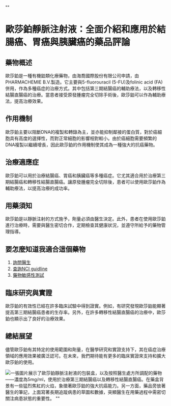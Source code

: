 ""
# 歐莎鉑靜脈注射液：全面介紹和應用於結腸癌、胃癌與胰臟癌的藥品評論

## 藥物概述
歐莎鉑是一種有機鉑類化療藥物，由海喬國際股份有限公司申請，由PHARMACHEMIE B.V.製造。它主要與5-fluorouracil (5-FU)及folinic acid (FA) 併用，作為多種癌症的治療方式。其中包括第三期結腸癌的輔助療法，以及轉移性結腸直腸癌的治療。當患者接受原發腫瘤完全切除手術後，歐莎鉑可以作為輔助療法，提高治療效果。

## 作用機制
歐莎鉑主要以阻斷DNA的複製和轉錄為主，並亦能抑制鄰接的蛋白質，對於癌細胞具有高度的選擇性，而對正常細胞的影響相對較小。由於癌細胞需要頻繁的DNA複製以繼續增長，因此歐莎鉑的作用機制使其成為一種強大的抗癌藥物。

## 治療適應症
歐莎鉑可以用於治療結腸癌、胃癌和胰臟癌等多種癌症。它尤其適合用於治療第三期結腸癌和轉移性結腸直腸癌。讓原發腫瘤完全切除後，患者可以使用歐莎鉑作為輔助療法，以提高治療的成功率。

## 用藥須知
歐莎鉑是以靜脈注射的方式施予，劑量必須由醫生決定。此外，患者在使用歐莎鉑進行治療時，需要與醫生密切合作，定期檢查其健康狀況，並遵守所給予的藥物管理指導。

## 要怎麼知道我適合這個藥物

1. [詢問醫生](./text/1-1.html)
2. [查詢NCI guidline](./text/1-2.html)
3. [藥物敏感性測試](./text/1-3.html)

## 臨床研究與實證
歐莎鉑的有效性已經在許多臨床試驗中得到證實。例如，有研究發現歐莎鉑能顯著提高第三期結腸癌患者的生存率。另外，在許多轉移性結腸直腸癌的治療中，歐莎鉑也顯示出了良好的治療效果。

## 總結展望
儘管歐莎鉑有其特定的使用範圍和劑量，在醫學研究和實證支持下，其在癌症治療領域的應用效果被廣泛認可。在未來，我們期待能有更多的臨床實證來支持和擴大歐莎鉑的使用。

![一張圖片展示了歐莎鉑靜脈注射液的包裝盒，以及按照醫生處方所調配的藥物——濃度為5mg/ml，使用於治療第三期結腸癌以及轉移性結腸直腸癌。在藥盒背景有一些猛烈焦紅的火焰，象徵著歐莎鉑的強大抗癌能力。另一方面，藥品旁放著醫生的筆記，上面寫著長期追蹤病患的草圖和數據，突顯醫生在用藥過程中需密切關注病患狀態的重要性。
""](https://i.imgur.com/NWjwrIU.jpeg)